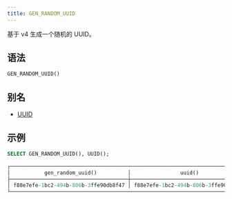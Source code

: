 ```yaml
---
title: GEN_RANDOM_UUID
---
```


基于 v4 生成一个随机的 UUID。

## 语法

```sql
GEN_RANDOM_UUID()
```

## 别名

- [UUID](uuid.md)

## 示例

```sql
SELECT GEN_RANDOM_UUID(), UUID();

┌─────────────────────────────────────────────────────────────────────────────┐
│           gen_random_uuid()          │                uuid()                │
├──────────────────────────────────────┼──────────────────────────────────────┤
│ f88e7efe-1bc2-494b-806b-3ffe90db8f47 │ f88e7efe-1bc2-494b-806b-3ffe90db8f47 │
└─────────────────────────────────────────────────────────────────────────────┘
```